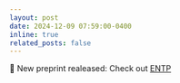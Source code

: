 ```yaml
---
layout: post
date: 2024-12-09 07:59:00-0400
inline: true
related_posts: false
---
```


📝 New preprint realeased: Check out [ENTP](https://x.com/Kangwook_Lee/status/1842020800620040549)